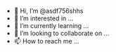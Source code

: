 - 👋 Hi, I’m @asdf756shhs
- 👀 I’m interested in ...
- 🌱 I’m currently learning ...
- 💞️ I’m looking to collaborate on ...
- 📫 How to reach me ...

<!---
asdf756shhs/asdf756shhs is a ✨ special ✨ repository because its `README.md` (this file) appears on your GitHub profile.
You can click the Preview link to take a look at your changes.
--->
